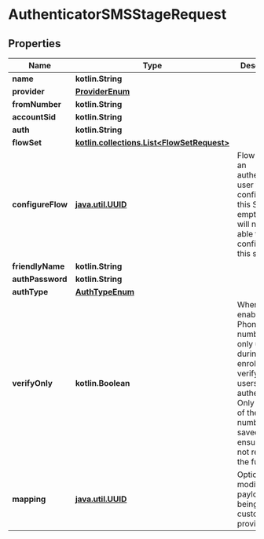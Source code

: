 
# AuthenticatorSMSStageRequest

## Properties
Name | Type | Description | Notes
------------ | ------------- | ------------- | -------------
**name** | **kotlin.String** |  | 
**provider** | [**ProviderEnum**](ProviderEnum.md) |  | 
**fromNumber** | **kotlin.String** |  | 
**accountSid** | **kotlin.String** |  | 
**auth** | **kotlin.String** |  | 
**flowSet** | [**kotlin.collections.List&lt;FlowSetRequest&gt;**](FlowSetRequest.md) |  |  [optional]
**configureFlow** | [**java.util.UUID**](java.util.UUID.md) | Flow used by an authenticated user to configure this Stage. If empty, user will not be able to configure this stage. |  [optional]
**friendlyName** | **kotlin.String** |  |  [optional]
**authPassword** | **kotlin.String** |  |  [optional]
**authType** | [**AuthTypeEnum**](AuthTypeEnum.md) |  |  [optional]
**verifyOnly** | **kotlin.Boolean** | When enabled, the Phone number is only used during enrollment to verify the users authenticity. Only a hash of the phone number is saved to ensure it is not reused in the future. |  [optional]
**mapping** | [**java.util.UUID**](java.util.UUID.md) | Optionally modify the payload being sent to custom providers. |  [optional]




